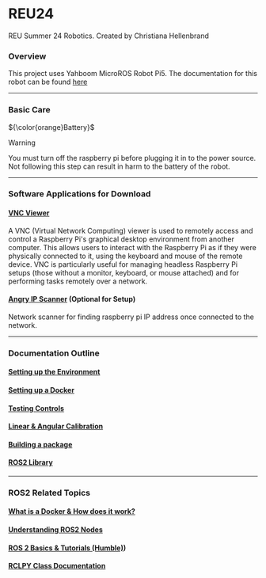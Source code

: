 # REU24
REU Summer 24 Robotics. Created by Christiana Hellenbrand

### Overview
This project uses Yahboom MicroROS Robot Pi5. The documentation for this robot can be found [here](http://www.yahboom.net/study/MicroROS-Pi5)

---
### Basic Care
${\color{orange}Battery}$
> [!WARNING]  
> You must turn off the raspberry pi before plugging it in to the power source. Not following this step can result in harm to the battery of the robot.
---
### Software Applications for Download
#### [VNC Viewer](https://www.realvnc.com/en/connect/download/viewer/raspberrypi/?lai_sr=5-9&lai_sl=l)
A VNC (Virtual Network Computing) viewer is used to remotely access and control a Raspberry Pi's graphical desktop environment from another computer. This allows users to interact with the Raspberry Pi as if they were physically connected to it, using the keyboard and mouse of the remote device. VNC is particularly useful for managing headless Raspberry Pi setups (those without a monitor, keyboard, or mouse attached) and for performing tasks remotely over a network.
#### [Angry IP Scanner](https://angryip.org/) (Optional for Setup)
Network scanner for finding raspberry pi IP address once connected to the network.

---
### Documentation Outline
#### [Setting up the Environment](environment_setup.md) 
#### [Setting up a Docker](docker_setup.md) 
#### [Testing Controls](keyboard_basics.md)
#### [Linear & Angular Calibration](linear_speed.md) 
#### [Building a package](python_package.md) 
#### [ROS2 Library](using_ros2lib.md) 

---
### ROS2 Related Topics
#### [What is a Docker & How does it work?](http://www.yahboom.net/public/upload/upload-html/1687333441/5%E3%80%81Enter%20the%20bot's%20docker%20container.html)
#### [Understanding ROS2 Nodes](https://docs.ros.org/en/foxy/Tutorials/Beginner-CLI-Tools/Understanding-ROS2-Nodes/Understanding-ROS2-Nodes.html)
#### [ROS 2 Basics & Tutorials (Humble)](https://docs.ros.org/en/humble/Tutorials.html))
#### [RCLPY Class Documentation](https://docs.ros2.org/foxy/api/rclpy/api.html)

